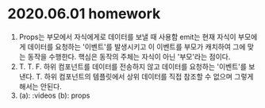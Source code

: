 # 2020.06.01 homework

1. Props는 부모에서 자식에게로 데이터를 보낼 때 사용함 
   emit는 현재 자식이 부모에게 데이터를 요청하는 '이벤트'를 발생시키고 이 이벤트를 부모가 캐치하여 그에 맞는 동작을 수행한다. 핵심은 동작의 주체는 자식이 아닌 '부모'라는 점이다.
2. T.
   T. 
   F. 하위 컴포넌트를 데이터를 전송하지 않고 데이터를 요청하는 '이벤트'를 보낸다.
   T. 하위 컴포넌트의 템플릿에서 상위 데이터를 직접 참조할 수 없으며 그렇게 해서는 안된다.
3. (a): :videos
   (b): props

